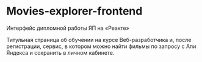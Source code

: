 # Movies-explorer-frontend
Интерфейс дипломной работы ЯП на «Реакте» 

Титульная страница об обучении на курсе Веб-разработчика и, после регистрации, сервис, в котором можно найти фильмы по запросу с Апи Яндекса и сохранить в личном кабинете.
